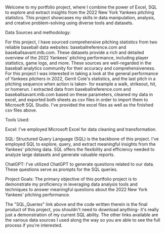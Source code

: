 Welcome to my portfolio project, where I combine the power of Excel, SQL to explore and extract insights from the 2022 New York Yankees pitching statistics. This project showcases my skills in data manipulation, analysis, and creative problem-solving using diverse tools and datasets.

Data Sources and methodology:

For this project, I have sourced comprehensive pitching statistics from two reliable baseball data websites: baseballreference.com and baseballsavant.mlb.com. These datasets provide a rich and detailed overview of the 2022 Yankees' pitching performance, including player statistics, game logs, and more. These sources are well-regarded in the baseball analytics community for their accuracy and comprehensiveness. For this project I was interested in taking a look at the general performance of Yankees pitchers in 2022, Gerrit Cole's statistics, and the last pitch in a pitching sequence when action is taken- for example a walk, strikeout, hit, or homerun. I extracted data from baseballreference.com and baseballsavant.mlb.com based on these parameters, cleaned my data in excel, and exported both sheets as csv files in order to import them to Microsoft SQL Studio. I've provided the excel files as well as the finished csv files above.

Tools Used:

Excel: I've employed Microsoft Excel for data cleaning and transformation.

SQL: Structured Query Language (SQL) is the backbone of this project. I've employed SQL to explore, query, and extract meaningful insights from the Yankees' pitching data. SQL offers the flexibility and efficiency needed to analyze large datasets and generate valuable reports.

ChatGPT: I've utilized ChatGPT to generate questions related to our data. These questions serve as prompts for the SQL queries.

Project Goals:
The primary objective of this portfolio project is to demonstrate my proficiency in leveraging data analysis tools and techniques to answer meaningful questions about the 2022 New York Yankees' pitching performance.

The "SQL_Queries" link above and the code written therein is the final product of this project, you shouldn't need to download anything- it's really just a demonstration of my current SQL ability. The other links available are the various data sources I used along the way so you are able to see the full process if you're interested. 
